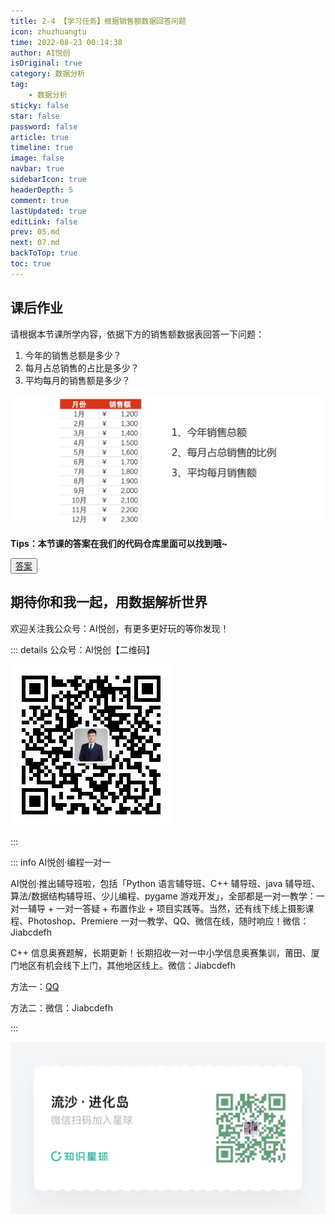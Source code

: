 ```yaml
---
title: 2-4 【学习任务】根据销售额数据回答问题
icon: zhuzhuangtu
time: 2022-08-23 00:14:38
author: AI悦创
isOriginal: true
category: 数据分析
tag:
    - 数据分析
sticky: false
star: false
password: false
article: true
timeline: true
image: false
navbar: true
sidebarIcon: true
headerDepth: 5
comment: true
lastUpdated: true
editLink: false
prev: 05.md
next: 07.md
backToTop: true
toc: true
---
```


## 课后作业

请根据本节课所学内容，依据下方的销售额数据表回答一下问题：

1. 今年的销售总额是多少？
2. 每月占总销售的占比是多少？
3. 平均每月的销售额是多少？

![image-20220823000802100](./05.assets/image-20220823000802100.png)

**Tips：本节课的答案在我们的代码仓库里面可以找到哦~**

<button name="button" style="color: black"><a href="/sjfx/Homework/2-3什么是统计指标.xlsx" target="_blank">答案</a></button>

## 期待你和我一起，用数据解析世界

欢迎关注我公众号：AI悦创，有更多更好玩的等你发现！

::: details 公众号：AI悦创【二维码】

![](/gzh.jpg)

:::

::: info AI悦创·编程一对一

AI悦创·推出辅导班啦，包括「Python 语言辅导班、C++ 辅导班、java 辅导班、算法/数据结构辅导班、少儿编程、pygame 游戏开发」，全部都是一对一教学：一对一辅导 + 一对一答疑 + 布置作业 + 项目实践等。当然，还有线下线上摄影课程、Photoshop、Premiere 一对一教学、QQ、微信在线，随时响应！微信：Jiabcdefh

C++ 信息奥赛题解，长期更新！长期招收一对一中小学信息奥赛集训，莆田、厦门地区有机会线下上门，其他地区线上。微信：Jiabcdefh

方法一：[QQ](http://wpa.qq.com/msgrd?v=3&uin=1432803776&site=qq&menu=yes)

方法二：微信：Jiabcdefh

:::

![](/zsxq.jpg)

















